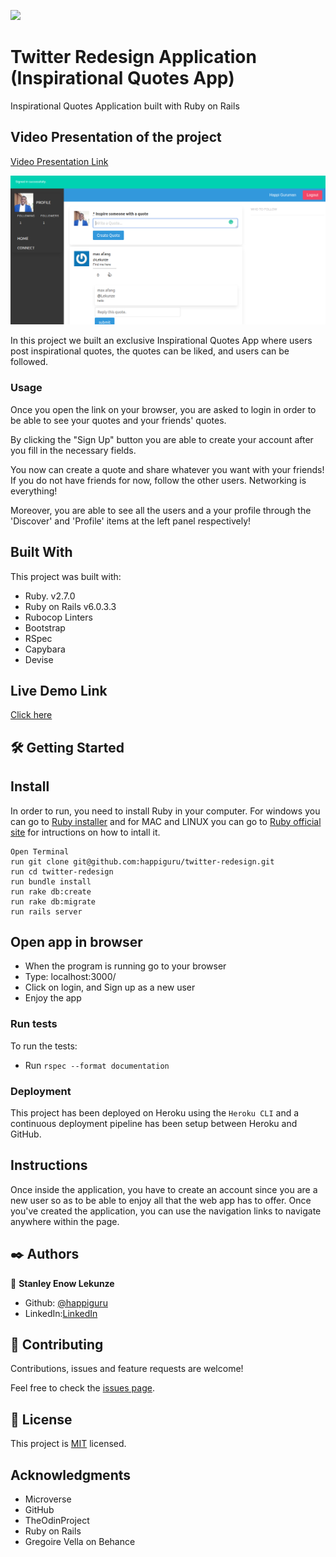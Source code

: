 ![](https://img.shields.io/badge/Microverse-blueviolet)

# Twitter Redesign Application (Inspirational Quotes App)
Inspirational Quotes Application built with Ruby on Rails

## Video Presentation of the project

[Video Presentation Link](https://www.loom.com/share/7e75f0358a9047e783ded64276d36b44)

![](images/Screenshot_2020-11-13_21-52-55.png)

In this project we built an exclusive Inspirational Quotes App where users post inspirational quotes, the quotes can be liked, and users can be followed.

### Usage

Once you open the link on your browser, you are asked to login in order to be able to see your quotes and your friends' quotes.

By clicking the "Sign Up" button you are able to create your account after you fill in the necessary fields.

You now can create a quote and share whatever you want with your friends! If you do not have friends for now, follow the other users. Networking is everything!

Moreover, you are able to see all the users and a your profile through the 'Discover' and 'Profile' items at the left panel respectively!

## Built With

This project was built with:

- Ruby. v2.7.0
- Ruby on Rails v6.0.3.3
- Rubocop Linters
- Bootstrap
- RSpec
- Capybara
- Devise

## Live Demo Link

[Click here](https://enigmatic-island-93425.herokuapp.com/users/sign_up)

## 🛠 Getting Started

## Install 
In order to run, you need to install Ruby in your computer. For windows you can go to [Ruby installer](https://rubyinstaller.org/) and for MAC and LINUX you can go to [Ruby official site](https://www.ruby-lang.org/en/downloads/) for intructions on how to intall it.

```
Open Terminal
run git clone git@github.com:happiguru/twitter-redesign.git
run cd twitter-redesign
run bundle install
run rake db:create
run rake db:migrate
run rails server
```
## Open app in browser

- When the program is running go to your browser
- Type: localhost:3000/ 
- Click on login, and Sign up as a new user
- Enjoy the app

### Run tests
To run the tests:
- Run `rspec --format documentation`

### Deployment

This project has been deployed on Heroku using the `Heroku CLI` and a continuous deployment pipeline has been setup between Heroku and GitHub.

## Instructions
Once inside the application, you have to create an account since you are a new user so as to be able to enjoy all that the web app has to offer. Once you've created the application, you can use the navigation links to navigate anywhere within the page.

## ✒️ Authors

👤 **Stanley Enow Lekunze**

- Github: [@happiguru](https://github.com/happiguru)
- LinkedIn:[LinkedIn](https://www.linkedin.com/in/lekunze-nley)


## 🤝 Contributing
Contributions, issues and feature requests are welcome!

Feel free to check the [issues page](https://github.com/happiguru/twitter-redesign/issues).

## 📝 License
This project is [MIT](lic.url) licensed.

## Acknowledgments

- Microverse
- GitHub
- TheOdinProject
- Ruby on Rails
- Gregoire Vella on Behance [](https://www.behance.net/gallery/14286087/Twitter-Redesign-of-UI-details)